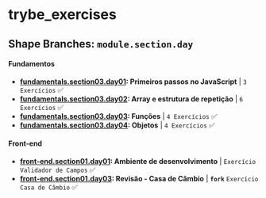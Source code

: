 # trybe_exercises

## Shape Branches: `module.section.day`

#### Fundamentos

- [**fundamentals.section03.day01**](https://github.com/CalebeLAR/trybe_exercises/tree/fundamentals.section03.day01)**: Primeiros passos no JavaScript** | `3 Exercícios` ✅
- [**fundamentals.section03.day02**](https://github.com/CalebeLAR/trybe_exercises/tree/fundamentals.section03.day02)**: Array e estrutura de repetição** | `6 Exercícios` ✅
- [**fundamentals.section03.day03**](https://github.com/CalebeLAR/trybe_exercises/tree/fundamentals.section03.day03)**: Funções** | `4 Exercícios` ✅  
- [**fundamentals.section03.day04**](https://github.com/CalebeLAR/trybe_exercises/tree/fundamentals.section03.day04)**: Objetos** | `4 Exercícios` ✅  

#### Front-end

- [**front-end.section01.day01**](https://github.com/CalebeLAR/trybe_exercises/tree/front-end.section01.day01)**: Ambiente de desenvolvimento** | `Exercício Validador de Campos` ✅  
- [**front-end.section01.day03**](https://github.com/CalebeLAR/exercise-casa-de-cambio)**: Revisão - Casa de Câmbio** | __`fork`__ `Exercício Casa de Câmbio` ✅  